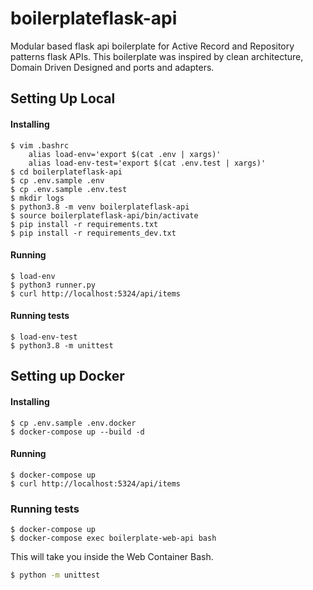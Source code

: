 # boilerplateflask-api

Modular based flask api boilerplate for Active Record and Repository patterns flask APIs. This boilerplate was inspired by clean architecture, Domain Driven Designed and ports and adapters. 

## Setting Up Local

#### Installing
    $ vim .bashrc
        alias load-env='export $(cat .env | xargs)'
        alias load-env-test='export $(cat .env.test | xargs)'
    $ cd boilerplateflask-api
    $ cp .env.sample .env
    $ cp .env.sample .env.test
    $ mkdir logs
    $ python3.8 -m venv boilerplateflask-api
    $ source boilerplateflask-api/bin/activate
    $ pip install -r requirements.txt
    $ pip install -r requirements_dev.txt

#### Running

    $ load-env
    $ python3 runner.py
    $ curl http://localhost:5324/api/items
    
#### Running tests

    $ load-env-test
    $ python3.8 -m unittest

## Setting up Docker

#### Installing

```
$ cp .env.sample .env.docker
$ docker-compose up --build -d
```

#### Running
```
$ docker-compose up
$ curl http://localhost:5324/api/items
``` 

### Running tests

```
$ docker-compose up
$ docker-compose exec boilerplate-web-api bash
```

This will take you inside the Web Container Bash.

```bash
$ python -m unittest
```
